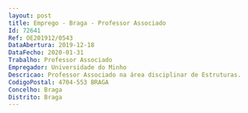 ```yaml
--- 
layout: post
title: Emprego - Braga - Professor Associado
Id: 72641
Ref: OE201912/0543
DataAbertura: 2019-12-18
DataFecho: 2020-01-31
Trabalho: Professor Associado
Empregador: Universidade do Minho
Descricao: Professor Associado na área disciplinar de Estruturas.
CodigoPostal: 4704-553 BRAGA
Concelho: Braga
Distrito: Braga
--- 
```


